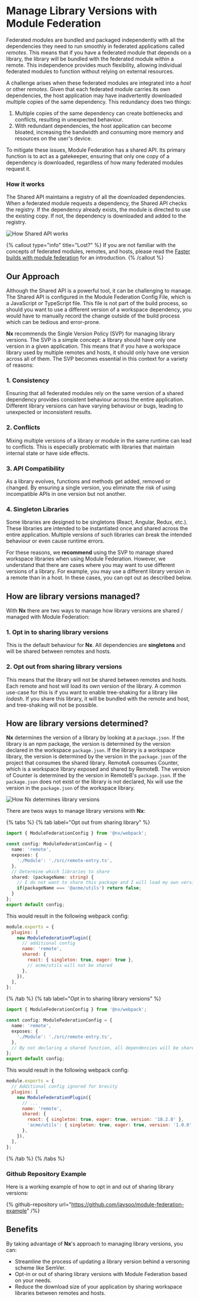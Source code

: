 # Manage Library Versions with Module Federation

Federated modules are bundled and packaged independently with all the dependencies they need to run smoothly in federated applications called _remotes_. This means that if you have a federated module that depends on a library, the library will be bundled with the federated module within a remote. This independence provides much flexibility, allowing individual federated modules to function without relying on external resources.

A challenge arises when these federated modules are integrated into a _host_ or other _remotes_. Given that each federated module carries its own dependencies, the host application may have inadvertently downloaded multiple copies of the same dependency. This redundancy does two things:

1. Multiple copies of the same dependency can create bottlenecks and conflicts, resulting in unexpected behaviour.
2. With redundant dependencies, the host application can become bloated, increasing the bandwidth and consuming more memory and resources on the user's device.

To mitigate these issues, Module Federation has a shared API. Its primary function is to act as a gatekeeper, ensuring that only one copy of a dependency is downloaded, regardless of how many federated modules request it.

### How it works

The Shared API maintains a registry of all the downloaded dependencies. When a federated module requests a dependency, the Shared API checks the registry. If the dependency already exists, the module is directed to use the existing copy. If not, the dependency is downloaded and added to the registry.

![How Shared API works](/shared/guides/module-federation/shared-api.png)

{% callout type="info" title="Lost?" %}
If you are not familiar with the concepts of federated modules, remotes, and hosts, please read the [Faster builds with module federation](https://nx.dev/concepts/more-concepts/faster-builds-with-module-federation) for an introduction.
{% /callout %}

## Our Approach

Although the Shared API is a powerful tool, it can be challenging to manage. The Shared API is configured in the Module Federation Config File, which is a JavaScript or TypeScript file. This file is not part of the build process, so should you want to use a different version of a workspace dependency, you would have to manually record the change outside of the build process which can be tedious and error-prone.

**Nx** recommends the Single Version Policy (SVP) for managing library versions. The SVP is a simple concept: a library should have only one version in a given application. This means that if you have a workspace library used by multiple remotes and hosts, it should only have one version across all of them. The SVP becomes essential in this context for a variety of reasons:

### 1. Consistency

Ensuring that all federated modules rely on the same version of a shared dependency provides consistent behaviour across the entire application. Different library versions can have varying behaviour or bugs, leading to unexpected or inconsistent results.

### 2. Conflicts

Mixing multiple versions of a library or module in the same runtime can lead to conflicts. This is especially problematic with libraries that maintain internal state or have side effects.

### 3. API Compatibility

As a library evolves, functions and methods get added, removed or changed. By ensuring a single version, you eliminate the risk of using incompatible APIs in one version but not another.

### 4. Singleton Libraries

Some libraries are designed to be singletons (React, Angular, Redux, etc.). These libraries are intended to be instantiated once and shared across the entire application. Multiple versions of such libraries can break the intended behaviour or even cause runtime errors.

For these reasons, we **recommend** using the SVP to manage shared workspace libraries when using Module Federation. However, we understand that there are cases where you may want to use different versions of a library. For example, you may use a different library version in a remote than in a host. In these cases, you can opt out as described below.

## How are library versions managed?

With **Nx** there are two ways to manage how library versions are shared / managed with Module Federation:

### 1. Opt in to sharing library versions

This is the default behaviour for **Nx**. All dependencies are **singletons** and will be shared between remotes and hosts.

### 2. Opt out from sharing library versions

This means that the library will not be shared between remotes and hosts. Each remote and host will load its own version of the library.
A common use-case for this is if you want to enable tree-shaking for a library like _lodash_. If you share this library, it will be bundled with the remote and host, and tree-shaking will not be possible.

## How are library versions determined?

**Nx** determines the version of a library by looking at a `package.json`. If the library is an npm package, the version is determined by the version declared in the workspace `package.json`. If the library is a workspace library, the version is determined by the version in the `package.json` of the project that consumes the shared library. RemoteA consumes Counter, which is a workspace library exposed and shared by RemoteB. The version of Counter is determined by the version in RemoteB's `package.json`. If the `package.json` does not exist or the library is not declared, Nx will use the version in the `package.json` of the workspace library.

![How Nx determines library versions](/shared/guides/module-federation/nx-library-version.png)

There are twos ways to manage library versions with **Nx**:

{% tabs %}
{% tab label="Opt out from sharing library" %}

```ts {% fileName="remote/module-federation.config.ts" %}
import { ModuleFederationConfig } from '@nx/webpack';

const config: ModuleFederationConfig = {
  name: 'remote',
  exposes: {
    './Module': './src/remote-entry.ts',
  },
  // Determine which libraries to share
  shared: (packageName: string) {
    // I do not want to share this package and I will load my own version
    if(packageName === '@acme/utils') return false;
  }
};
export default config;
```

This would result in the following webpack config:

```js {% fileName="webpack.config.js" %}
module.exports = {
  plugins: [
    new ModuleFederationPlugin({
      // additional config
      name: 'remote',
      shared: {
        react: { singleton: true, eager: true },
        // acme/utils will not be shared
      },
    }),
  ],
};
```

{% /tab %}
{% tab label="Opt in to sharing library versions" %}

```ts {% fileName="remote/module-federation.config.ts" %}
import { ModuleFederationConfig } from '@nx/webpack';

const config: ModuleFederationConfig = {
  name: 'remote',
  exposes: {
    './Module': './src/remote-entry.ts',
  },
  // By not declaring a shared function, all dependencies will be shared
};
export default config;
```

This would result in the following webpack config:

```js {% fileName="webpack.config.js" %}
module.exports = {
  // Additional config ignored for brevity
  plugins: [
    new ModuleFederationPlugin({
      // ...
      name: 'remote',
      shared: {
        react: { singleton: true, eager: true, version: '18.2.0' },
        'acme/utils': { singleton: true, eager: true, version: '1.0.0' }, // <--- This version is determined by the logic discussed earlier
      },
    }),
  ],
};
```

{% /tab %}
{% /tabs %}

### Github Repository Example

Here is a working example of how to opt in and out of sharing library versions:

{% github-repository url="https://github.com/jaysoo/module-federation-example" /%}

## Benefits

By taking advantage of **Nx**'s approach to managing library versions, you can:

- Streamline the process of updating a library version behind a versoning scheme like SemVer.
- Opt-in or out of sharing library versions with Module Federation based on your needs.
- Reduce the download size of your application by sharing workspace libraries between remotes and hosts.
